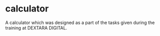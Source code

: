# calculator
A calculator which was designed as a part of the tasks given during the training at DEXTARA DIGITAL.
